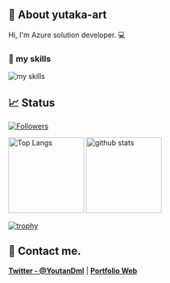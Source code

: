 ## 🐤 About yutaka-art
Hi, I'm Azure solution developer. 💻

### 🌱 my skills
<img alt="my skills" src="https://skillicons.dev/icons?theme=light&perline=8&i=azure,cs,dotnet,docker,kubernetes,linux,py,powershell,php,postman,html,js,jquery,css,ts,angular,vue,django,r,eclipse,postgres,xd,github,linkedin" />


## 📈 Status
[![Followers](https://badgen.org/img/zenn/yutakaosada/followers?style=flat)](https://zenn.dev/rabbit)

<p align="left"> 
  <img alt="Top Langs" height="150px" src="https://github-readme-stats.vercel.app/api/top-langs/?username=tsuki-lab&layout=compact&show_icons=true" />
  <img alt="github stats" height="150px" src="https://github-readme-stats.vercel.app/api?username=tsuki-lab" />
</p>

[![trophy](https://github-profile-trophy.vercel.app/?username=yutaka-art&margin-w=5)](https://github.com/yutaka-art/)

## 📨 Contact me.

**[Twitter - @YoutanDml](https://twitter.com/YoutanDml)** | **[Portfolio Web](https://www.credly.com/users/yutaka-osada/badges)**

<!--
**yutaka-art/yutaka-art** is a ✨ _special_ ✨ repository because its `README.md` (this file) appears on your GitHub profile.

Here are some ideas to get you started:

- 🔭 I’m currently working on ...
- 👯 I’m looking to collaborate on ...
- 💬 Ask me about ...
- 😄 Pronouns: ...
- ⚡ Fun fact: ...
- 🙌 I’m looking for help with [grow-files](https://github.com/yutaka-art/grow-files) and [microcms-filter-query](https://github.com/yutaka-art/microcms-filter-query)
-->